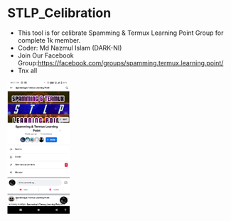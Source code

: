 # STLP_Celibration
* This tool is for celibrate Spamming & Termux Learning Point Group for complete 1k member.
* Coder: Md Nazmul Islam (DARK-NI)
* Join Our Facebook Group:https://facebook.com/groups/spamming.termux.learning.point/
* Tnx all

<img src="Screenshot_20211227-223734.png" width="140" height="300"></img>
